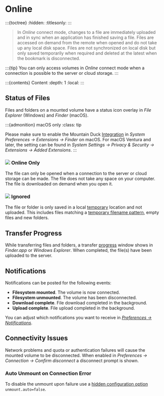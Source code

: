 Online
===

:::{toctree}
:hidden:
:titlesonly:
:::

> In _Online_ connect mode, changes to a file are immediately uploaded and in sync when an application has finished saving a file. Files are accessed on demand from the remote when opened and do not take up any local disk space. Files are not synchronized on local disk but only saved temporarily when required and deleted at the latest when the bookmark is disconnected. 

:::{tip}
You can only access volumes in _Online_ connect mode when a connection is possible to the server or cloud storage.
:::

:::{contents} Content
:depth: 1
:local:
:::

## Status of Files

Files and folders on a mounted volume have a status icon overlay in _File Explorer_ (Windows) and _Finder_ (macOS).

:::{admonition} macOS only
:class: tip

Please make sure to enable the Mountain Duck [Integration](../installation/index.md) in *System Preferences → Extensions → Finder* on macOS. For macOS Ventura and later, the setting can be found in *System Settings → Privacy & Security → Extensions → Added Extensions*.
:::

### ![](../_images/overlay_infinite.png) Online Only

The file can only be opened when a connection to the server or cloud storage can be made. The file does not take any space on your computer. The file is downloaded on demand when you open it.

### ![](../_images/overlay_ignored.png) Ignored

The file or folder is only saved in a local [temporary](../issues/index.md#temporary-files) location and not uploaded. This includes files matching a [temporary filename pattern](../issues/index.md#filenames), empty files and new folders.

## Transfer Progress

While transferring files and folders, a transfer [progress](../interface.md#copying-files) window shows in _Finder.app_ or _Windows Explorer_. When completed, the file(s) have been uploaded to the server.

## Notifications

Notifications can be posted for the following events:
- **Filesystem mounted**. The volume is now connected.
- **Filesystem unmounted**. The volume has been disconnected.
- **Download complete**. File download completed in the background.
- **Upload complete**. File upload completed in the background.

You can adjust which notifications you want to receive in [*Preferences → Notifications*](../preferences.md#notifications).

## Connectivity Issues

Network problems and quota or authentication failures will cause the mounted volume to be disconnected. When enabled in *Preferences → Connection → Confirm disconnect* a disconnect prompt is shown.

### Auto Unmount on Connection Error

To disable the unmount upon failure use a [hidden configuration option](../../tutorials/hidden_properties.md) `unmount.auto=false`.
